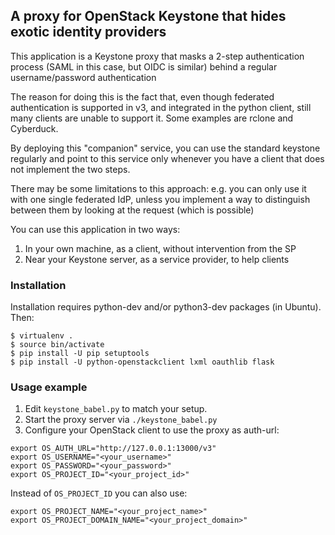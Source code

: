 ## A proxy for OpenStack Keystone that hides exotic identity providers

This application is a Keystone proxy that masks a 2-step authentication
 process (SAML in this case, but OIDC is similar) behind a regular 
 username/password authentication

The reason for doing this is the fact that, even though federated
 authentication is supported in v3, and integrated in the python client,
 still many clients are unable to support it. Some examples are rclone 
 and Cyberduck.

By deploying this "companion" service, you can use the standard keystone
 regularly and point to this service only whenever you have a client that
 does not implement the two steps.

There may be some limitations to this approach: e.g. you can only use it 
 with one single federated IdP, unless you implement a way to distinguish 
 between them by looking at the request (which is possible)

You can use this application in two ways:
1. In your own machine, as a client, without intervention from the SP
2. Near your Keystone server, as a service provider, to help clients

### Installation

Installation requires python-dev and/or python3-dev packages (in Ubuntu).
Then:
```
$ virtualenv .
$ source bin/activate
$ pip install -U pip setuptools
$ pip install -U python-openstackclient lxml oauthlib flask 
```

### Usage example

1. Edit `keystone_babel.py` to match your setup.
2. Start the proxy server via `./keystone_babel.py`
3. Configure your OpenStack client to use the proxy as auth-url:
```
export OS_AUTH_URL="http://127.0.0.1:13000/v3"
export OS_USERNAME="<your_username>"
export OS_PASSWORD="<your_password>"
export OS_PROJECT_ID="<your_project_id>"
```

Instead of `OS_PROJECT_ID` you can also use:
```
export OS_PROJECT_NAME="<your_project_name>"
export OS_PROJECT_DOMAIN_NAME="<your_project_domain>"
```
